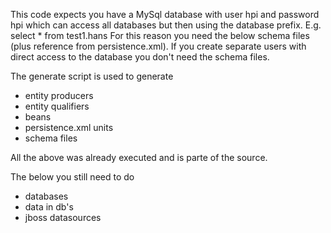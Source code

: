 This code expects you have a MySql database with user hpi and password hpi which can access all databases 
but then using the database prefix. E.g. select * from test1.hans
For this reason you need the below schema files (plus reference from persistence.xml). 
If you create separate users with direct access to the database you don't need the schema files.

The generate script is used to generate

* entity producers
* entity qualifiers
* beans
* persistence.xml units
* schema files

All the above was already executed and is parte of the source.

The below you still need to do

* databases
* data in db's
* jboss datasources
